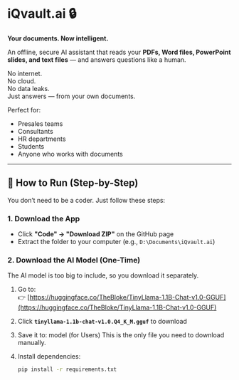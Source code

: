 # iQvault.ai 🔒

**Your documents. Now intelligent.**

An offline, secure AI assistant that reads your **PDFs, Word files, PowerPoint slides, and text files** — and answers questions like a human.

No internet.  
No cloud.  
No data leaks.  
Just answers — from your own documents.

Perfect for:
- Presales teams
- Consultants
- HR departments
- Students
- Anyone who works with documents

---

## 🚀 How to Run (Step-by-Step)

You don’t need to be a coder. Just follow these steps:

### 1. Download the App
- Click **"Code" → "Download ZIP"** on the GitHub page
- Extract the folder to your computer (e.g., `D:\Documents\iQvault.ai`)

### 2. Download the AI Model (One-Time)
The AI model is too big to include, so you download it separately.

1. Go to:  
   👉 [https://huggingface.co/TheBloke/TinyLlama-1.1B-Chat-v1.0-GGUF](https://huggingface.co/TheBloke/TinyLlama-1.1B-Chat-v1.0-GGUF)
2. Click **`tinyllama-1.1b-chat-v1.0.Q4_K_M.gguf`** to download
3. Save it to:  model (for Users)
 This is the only file you need to download manually.

3. Install dependencies:  
   ```bash
   pip install -r requirements.txt
